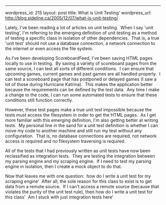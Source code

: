 --- 
wordpress_id: 215
layout: post
title: What is Unit Testing'
wordpress_url: http://blog.sideline.ca/2005/12/07/what-is-unit-testing/

<p>Lately, I've been reading a lot of articles on unit testing.  When I say 'unit testing', I'm referring to the emerging definition of unit testing as a method of testing a specific class in isolation of other dependencies.  That is, a true 'unit test' should not use a database connection, a network connection to the internet or even access the file system.</p>
<p>As I've been developing ScoreboardFeed, I've been saving HTML pages locally to use in testing.  By saving a variety of scoreboard pages from the same source, I can test all sorts of different conditions.  I can ensure that upcoming games, current games and past games are all handled properly.  I can test a scoreboard page that has postponed or delayed games (I saw a lot of those during Hurricane Katrina).  This makes the application better because the requirements can be defined by the test data.  Any time I make a change to the code, I can run some automated tests to ensure that these conditions still function correctly.</p>
<p>However, these test pages make a true unit test impossible because the tests must access the filesystem in order to get the HTML pages.  As I get more familiar with this emerging definition, I'm also getting better at writing tests.  My personal line in the sand for a unit test definition is whether I can move my code to another machine and still run my test without any configuration.  That is, no database connections are required, not network access is required and no filesystem traversing is required.</p>
<p>All of the tests that I had previously written as unit tests have now been reclassified as integration tests.  They are testing the integration between my parsing engine and my scraping engine.  If I need to test my parsing engine in isolation, then I create a mock object to do that.</p>
<p>Now that leaves me with one question:  how do I write a unit test for my scraping engine'  After all, the sole reason for this class to exist is to get data from a remote source.  If I can't access a remote source (because that violates the purity of the unit test rule), then how do I write a unit test for this class'  Am I stuck with just integration tests here'</p>
